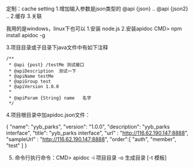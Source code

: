 定制：cache setting
    1.增加输入参数是json类型的  @api {json} ..  @api {json2} ..
    2.缓存
    3.关联





我用的是windows，linux下也可以
1.安装 node.js
2.安装apidoc
  CMD> npm install apidoc -g
  
  
3.项目目录或子目录下java文件中有如下注释

     
    /**
     * @api {post} /testMe 测试接口
     * @apiDescription  测试一下
     * @apiName testMe
     * @apiGroup test
     * @apiVersion 1.0.0
     * 
     * @apiParam {String} name   名字
     */


4.项目根目录中加apidoc.json文件：
  
{
  "name": "yyb_parks",
  "version": "1.0.0",
  "description": "yyb_parks interface",
  "title": "yyb_parks interface",
  "url" : "http://116.62.190.147:8888",
  "sampleUrl" : "http://116.62.190.147:8888",
  "order":[ 
      "auth",
      "member",
      "test"
]
}
  
5. 命令行执行命令：CMD>  apidoc -i 项目目录 -o 生成目录 [-t 模板]
